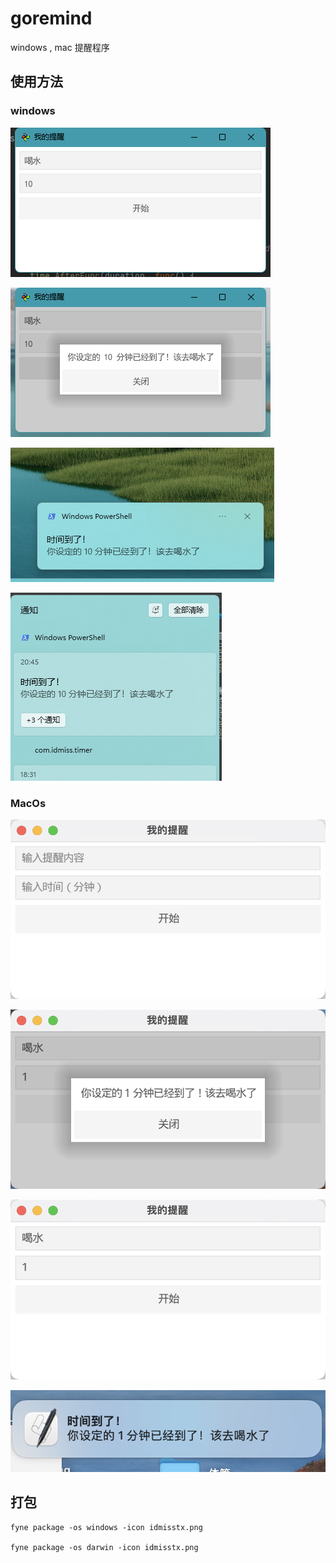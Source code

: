 # goremind
windows , mac 提醒程序

## 使用方法

### windows

![img1](img/img1.png)

![img2](img/img2.png)

![img3](img/img3.png)

![img4](img/img4.png)

### MacOs

![img5](img/img5.png)

![img6](img/img6.png)

![img7](img/img7.png)

![img8](img/img8.png)



## 打包

```
fyne package -os windows -icon idmisstx.png

fyne package -os darwin -icon idmisstx.png
```

